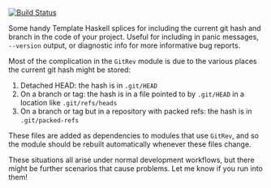 [![Build Status](https://travis-ci.org/acfoltzer/gitrev.svg?branch=master)](https://travis-ci.org/acfoltzer/gitrev)

Some handy Template Haskell splices for including the current git hash
and branch in the code of your project. Useful for including in panic
messages, `--version` output, or diagnostic info for more informative
bug reports.

Most of the complication in the `GitRev` module is due to the various
places the current git hash might be stored:

1. Detached HEAD: the hash is in `.git/HEAD`
2. On a branch or tag: the hash is in a file pointed to by `.git/HEAD`
in a location like `.git/refs/heads`
3. On a branch or tag but in a repository with packed refs: the hash is
in `.git/packed-refs`

These files are added as dependencies to modules that use `GitRev`, and
so the module should be rebuilt automatically whenever these files
change.

These situations all arise under normal development workflows, but
there might be further scenarios that cause problems. Let me know if
you run into them!
